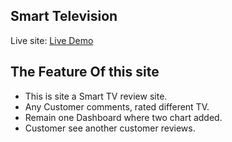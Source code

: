 ## Smart Television

Live site: [Live Demo](https://inspiring-donut-64ee34.netlify.app/)

## The Feature Of this site

- This is site a Smart TV review site.
- Any Customer comments, rated different TV.
- Remain one Dashboard where two chart added.
- Customer see another customer reviews.
